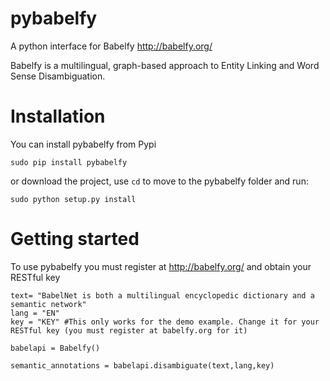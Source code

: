 # pybabelfy
A python interface for Babelfy http://babelfy.org/ 

Babelfy is a multilingual, graph-based approach to Entity Linking and Word Sense Disambiguation.

# Installation

You can install pybabelfy from Pypi
```
sudo pip install pybabelfy
```
or download the project, use ```cd``` to move to the pybabelfy folder and run:
```
sudo python setup.py install
```
# Getting started
To use pybabelfy you must register at http://babelfy.org/ and obtain your RESTful key

```
text= "BabelNet is both a multilingual encyclopedic dictionary and a semantic network"
lang = "EN"
key = "KEY" #This only works for the demo example. Change it for your RESTful key (you must register at babelfy.org for it)

babelapi = Babelfy()

semantic_annotations = babelapi.disambiguate(text,lang,key)
```
